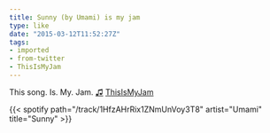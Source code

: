 ```yaml
---
title: Sunny (by Umami) is my jam
type: like
date: "2015-03-12T11:52:27Z"
tags:
- imported
- from-twitter
- ThisIsMyJam
---
```

This song. Is. My. Jam. [♫](https://t.thisismyjam.com/jphastings/_9rna1ln) [ThisIsMyJam](/tags/thisismyjam)

{{< spotify path="/track/1HfzAHrRix1ZNmUnVoy3T8" artist="Umami" title="Sunny" >}}

